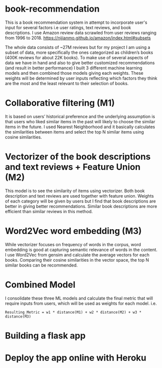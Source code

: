 # book-recommendation

This is a book recommendation system in attempt to incorporate user's input for several factors i.e user ratings, text reviews, and book descriptions. I use Amazon review data scrawled from user reviews ranging from 1996 to 2018. 
https://nijianmo.github.io/amazon/index.html#subsets

The whole data consists of ~27M reviews but for my project I am using a subset of data, more specifically the ones categorized as children’s books (400K reviews for about 22K books). To make use of several aspects of data we have in hand and also to give better customized recommendations (and result in better performance) I built 3 different machine learning models and then combined those models giving each weights. These weights will be determined by user inputs reflecting which factors they think are the most and the least relevant to their selection of books. 

# Collaborative filtering (M1)
It is based on users’ historical preference and the underlying assumption is that users who liked similar items in the past will likely to choose the similar items in the future. I used Nearest Neighborhood and it basically calculates the similarities between items and select the top N similar items using cosine similarities. 

# Vectorizer of the book descriptions and text reviews + Feature Union (M2)
This model is to see the similarity of items using vectorizer. Both book description and text reviews are used together with feature union. Weights of each category will be given by users but I find that book descriptions are better in giving better recommendations. Similar book descriptions are more efficient than similar reviews in this method.

# Word2Vec word embedding (M3)
While vectorizer focuses on frequency of words in the corpus, word embedding is good at capturing semantic relevance of words in the content. I use Word2Vec from gensim and calculate the average vectors for each books. Comparing their cosine similarities in the vector space, the top N similar books can be recommended.

# Combined Model
I consolidate these three ML models and calculate the final metric that will require inputs from users,  which will be used as weights for each model. i.e.

```Resulting_Metric = w1 * distance(M1) + w2 * distance(M2) + w3 * distance(M3)```

# Building a flask app

# Deploy the app online with Heroku 

